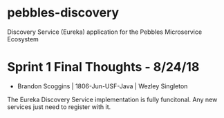 # pebbles-discovery
Discovery Service (Eureka) application for the Pebbles Microservice Ecosystem

# Sprint 1 Final Thoughts - 8/24/18
- Brandon Scoggins | 1806-Jun-USF-Java | Wezley Singleton

The Eureka Discovery Service implementation is fully funcitonal. Any new services just need to register with it.
